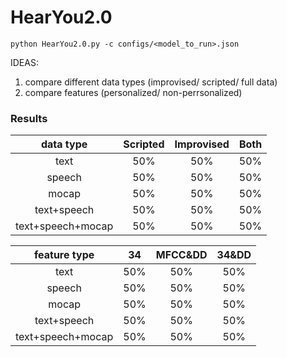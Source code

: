 # HearYou2.0

```
python HearYou2.0.py -c configs/<model_to_run>.json
```

IDEAS:
1. compare different data types (improvised/ scripted/ full data)
2. compare features (personalized/ non-perrsonalized)

### Results

| data type         | Scripted| Improvised | Both |
|:-----------------:|:-------:|:----------:|:----:|
| text              | 50%     |    50%     |  50% |
| speech            | 50%     |    50%     |  50% |
| mocap             | 50%     |    50%     |  50% |
| text+speech       | 50%     |    50%     |  50% |
| text+speech+mocap | 50%     |    50%     |  50% |

| feature type      | 34      | MFCC&DD    | 34&DD|
|:-----------------:|:-------:|:----------:|:----:|
| text              | 50%     |    50%     |  50% |
| speech            | 50%     |    50%     |  50% |
| mocap             | 50%     |    50%     |  50% |
| text+speech       | 50%     |    50%     |  50% |
| text+speech+mocap | 50%     |    50%     |  50% |